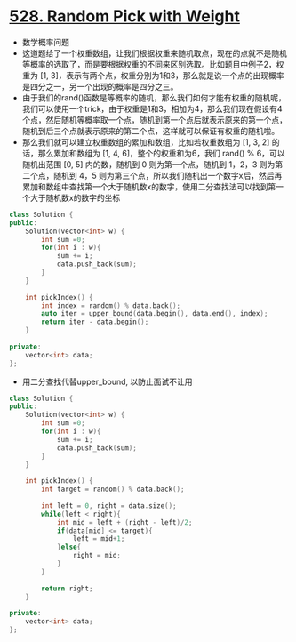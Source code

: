 # [528. Random Pick with Weight](https://leetcode.com/problems/random-pick-with-weight/)
* 数学概率问题
* 这道题给了一个权重数组，让我们根据权重来随机取点，现在的点就不是随机等概率的选取了，而是要根据权重的不同来区别选取。比如题目中例子2，权重为 [1, 3]，表示有两个点，权重分别为1和3，那么就是说一个点的出现概率是四分之一，另一个出现的概率是四分之三。
* 由于我们的rand()函数是等概率的随机，那么我们如何才能有权重的随机呢，我们可以使用一个trick，由于权重是1和3，相加为4，那么我们现在假设有4个点，然后随机等概率取一个点，随机到第一个点后就表示原来的第一个点，随机到后三个点就表示原来的第二个点，这样就可以保证有权重的随机啦。
* 那么我们就可以建立权重数组的累加和数组，比如若权重数组为 [1, 3, 2] 的话，那么累加和数组为 [1, 4, 6]，整个的权重和为6，我们 rand() % 6，可以随机出范围 [0, 5] 内的数，随机到 0 则为第一个点，随机到 1，2，3 则为第二个点，随机到 4，5 则为第三个点，所以我们随机出一个数字x后，然后再累加和数组中查找第一个大于随机数x的数字，使用二分查找法可以找到第一个大于随机数x的数字的坐标

```c++
class Solution {
public:
    Solution(vector<int> w) {
        int sum =0;
        for(int i : w){
            sum += i;
            data.push_back(sum);
        }
    }
    
    int pickIndex() {
        int index = random() % data.back();
        auto iter = upper_bound(data.begin(), data.end(), index);
        return iter - data.begin();
    }
    
private:
    vector<int> data;
};


```

* 用二分查找代替upper_bound, 以防止面试不让用

```c++
class Solution {
public:
    Solution(vector<int> w) {
        int sum =0;
        for(int i : w){
            sum += i;
            data.push_back(sum);
        }
    }
    
    int pickIndex() {
        int target = random() % data.back();
        
        int left = 0, right = data.size();
        while(left < right){
            int mid = left + (right - left)/2;
            if(data[mid] <= target){
                left = mid+1;
            }else{
                right = mid;
            }
        }
        
        return right;
    }
    
private:
    vector<int> data;
};

```
